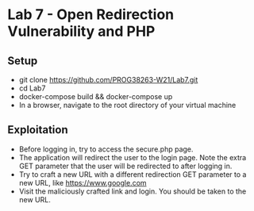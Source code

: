 # Lab 7 - Open Redirection Vulnerability and PHP

## Setup

* git clone https://github.com/PROG38263-W21/Lab7.git
* cd Lab7
* docker-compose build && docker-compose up
* In a browser, navigate to the root directory of your virtual machine

## Exploitation

* Before logging in, try to access the secure.php page.
* The application will redirect the user to the login page. Note the extra GET parameter that the user will be redirected to after logging in.
* Try to craft a new URL with a different redirection GET parameter to a new URL, like https://www.google.com
* Visit the maliciously crafted link and login. You should be taken to the new URL.

